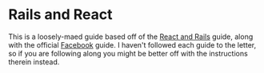 # Rails and React

This is a loosely-maed guide based off of the [React and Rails](http://rny.io/rails/react/2014/07/31/reactjs-and-rails.html) guide, along with the official [Facebook](https://facebook.github.io/react/docs/tutorial.html) guide. I haven't followed each guide to the letter, so if you are following along you might be better off with the instructions therein instead.
